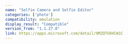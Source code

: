 ```yaml
---
name: "Selfie Camera and Selfie Editor"
categories: ['photo']
compatibility: emulation
display_result: "Compatible"
version_from: "1.1.27.0"
link: https://apps.microsoft.com/detail/9MZQTG94CW1C
---
```

